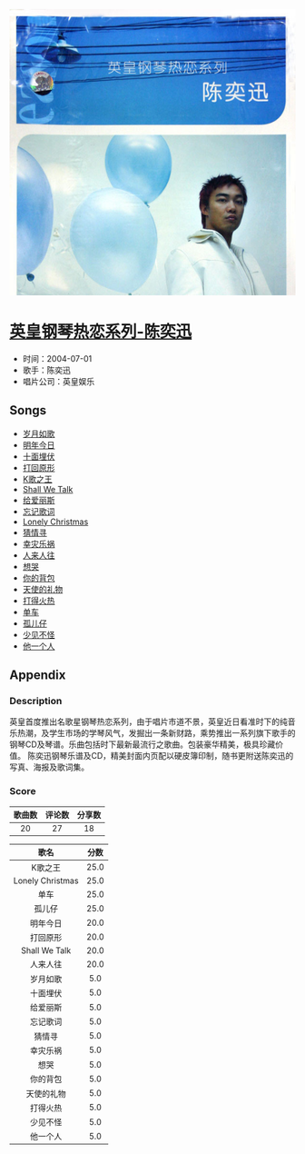 <p align="center">
	<img src="imgs/英皇钢琴热恋系列_陈奕迅.jpg" alt="album_img" />
</p>

# [英皇钢琴热恋系列-陈奕迅](https://music.163.com/album?id=6510)

* 时间：2004-07-01
* 歌手：陈奕迅
* 唱片公司：英皇娱乐
## Songs

* [岁月如歌](songs/岁月如歌_66407/README.md)
* [明年今日](songs/明年今日_66413/README.md)
* [十面埋伏](songs/十面埋伏_66418/README.md)
* [打回原形](songs/打回原形_66423/README.md)
* [K歌之王](songs/k歌之王_66428/README.md)
* [Shall We Talk](songs/shall_we_talk_66432/README.md)
* [给爱丽斯](songs/给爱丽斯_66436/README.md)
* [忘记歌词](songs/忘记歌词_66439/README.md)
* [Lonely Christmas](songs/lonely_christmas_66442/README.md)
* [猜情寻](songs/猜情寻_66444/README.md)
* [幸灾乐祸](songs/幸灾乐祸_66445/README.md)
* [人来人往](songs/人来人往_66447/README.md)
* [想哭](songs/想哭_66449/README.md)
* [你的背包](songs/你的背包_66455/README.md)
* [天使的礼物](songs/天使的礼物_66460/README.md)
* [打得火热](songs/打得火热_66464/README.md)
* [单车](songs/单车_66468/README.md)
* [孤儿仔](songs/孤儿仔_66472/README.md)
* [少见不怪](songs/少见不怪_66478/README.md)
* [他一个人](songs/他一个人_66483/README.md)
## Appendix

### Description

英皇首度推出名歌星钢琴热恋系列，由于唱片市道不景，英皇近日看准时下的纯音乐热潮，及学生市场的学琴风气，发掘出一条新财路，乘势推出一系列旗下歌手的钢琴CD及琴谱。乐曲包括时下最新最流行之歌曲。包装豪华精美，极具珍藏价值。
陈奕迅钢琴乐谱及CD，精美封面内页配以硬皮簿印制，随书更附送陈奕迅的写真、海报及歌词集。

### Score

|歌曲数|评论数|分享数|
|:---:|:---:|:---:|
|20|27|18|

|歌名|分数|
|:---:|:---:|
|K歌之王|25.0
|Lonely Christmas|25.0
|单车|25.0
|孤儿仔|25.0
|明年今日|20.0
|打回原形|20.0
|Shall We Talk|20.0
|人来人往|20.0
|岁月如歌|5.0
|十面埋伏|5.0
|给爱丽斯|5.0
|忘记歌词|5.0
|猜情寻|5.0
|幸灾乐祸|5.0
|想哭|5.0
|你的背包|5.0
|天使的礼物|5.0
|打得火热|5.0
|少见不怪|5.0
|他一个人|5.0
